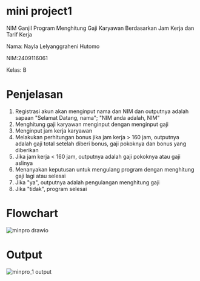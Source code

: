 # mini project1

NIM Ganjil
Program Menghitung Gaji Karyawan Berdasarkan Jam Kerja dan Tarif Kerja

Nama: Nayla Lelyanggraheni Hutomo

NIM:2409116061

Kelas: B

# Penjelasan
1. Registrasi akun akan menginput nama dan NIM dan outputnya adalah sapaan "Selamat Datang, nama"; "NIM anda adalah, NIM"
2. Menghitung gaji karyawan menginput dengan menginput gaji
3. Menginput jam kerja karyawan
4. Melakukan perhitungan bonus jika jam kerja > 160 jam, outputnya adalah gaji total setelah diberi bonus, gaji pokoknya dan bonus yang diberikan
5. Jika jam kerja < 160 jam, outputnya adalah gaji pokoknya atau gaji aslinya
6. Menanyakan keputusan untuk mengulang program dengan menghitung gaji lagi atau selesai
7. Jika "ya", outputnya adalah pengulangan menghitung gaji
8. Jika "tidak", program selesai
 

# Flowchart
![minpro drawio](https://github.com/user-attachments/assets/73d476d4-d590-4b13-b1f5-e40c25000dfa)


# Output
![minpro_1 output](https://github.com/user-attachments/assets/c57ca869-b5c3-4391-b306-849b02da0d13)




